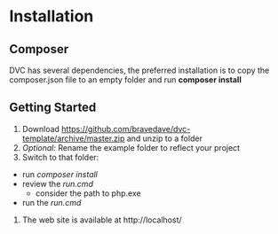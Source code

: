 # Installation

## Composer

DVC has several dependencies, the preferred installation is to copy the composer.json file
to an empty folder and run **composer install**

## Getting Started

1. Download https://github.com/bravedave/dvc-template/archive/master.zip and unzip to a folder
1. *Optional:* Rename the example folder to reflect your project
1. Switch to that folder:
  * run *composer install*
  * review the *run.cmd*
    * consider the path to php.exe
  * run the *run.cmd*
1. The web site is available at http://localhost/
